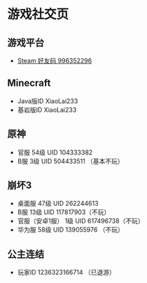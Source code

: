 # 游戏社交页

## 游戏平台
- [Steam 好友码 996352296](https://steamcommunity.com/id/XiaoLai233)
## Minecraft
- Java版ID XiaoLai233
- 基岩版ID XiaoLai233

## 原神
- 官服 54级 UID 104333382
- B服 3级 UID 504433511 （基本不玩）

## 崩坏3
- 桌面服 47级 UID 262244613
- B服 13级 UID 117817903（不玩）
- 官服（安卓1服） 1级 UID 617496738（不玩）
- 华为服 58级 UID 139055976 （不玩）

## 公主连结
- 玩家ID 1236323166714 （已退游）

